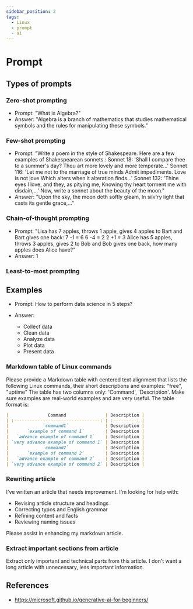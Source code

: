 ```yaml
---
sidebar_position: 2
tags:
  - Linux
  - prompt
  - ai
---
```


# Prompt

## Types of prompts

### Zero-shot prompting

* Prompt: "What is Algebra?"
* Answer: "Algebra is a branch of mathematics that studies mathematical symbols and the rules for manipulating these symbols."

### Few-shot prompting

* Prompt: "Write a poem in the style of Shakespeare. Here are a few examples of Shakespearean sonnets.: Sonnet 18: 'Shall I compare thee to a summer's day? Thou art more lovely and more temperate...'
Sonnet 116: 'Let me not to the marriage of true minds Admit impediments. Love is not love Which alters when it alteration finds...'
Sonnet 132: 'Thine eyes I love, and they, as pitying me, Knowing thy heart torment me with disdain,...' Now, write a sonnet about the beauty of the moon."
* Answer: "Upon the sky, the moon doth softly gleam, In silv'ry light that casts its gentle grace,..."

### Chain-of-thought prompting

* Prompt: "Lisa has 7 apples, throws 1 apple, gives 4 apples to Bart and Bart gives one back: 7 -1 = 6 6 -4 = 2 2 +1 = 3
Alice has 5 apples, throws 3 apples, gives 2 to Bob and Bob gives one back, how many apples does Alice have?"
* Answer: 1

### Least-to-most prompting

## Examples

* Prompt: How to perform data science in 5 steps?

* Answer:
  * Collect data
  * Clean data
  * Analyze data
  * Plot data
  * Present data

### Markdown table of Linux commands

Please provide a Markdown table with centered text alignment that lists the following Linux commands, their short descriptions and examples: "free", "uptime"
The table has two columns only: 'Command', 'Description'.
Make sure examples are real-world examples and are very useful.
The table format is:

```markdown
|               Command               | Description |
| :---------------------------------: | :---------: |
|             `command1`              | Description |
|       `example of command 1`        | Description |
|   `advance example of command 1`    | Description |
| `very advance example of command 1` | Description |
|             `command2`              | Description |
|       `example of command 2`        | Description |
|   `advance example of command 2`    | Description |
| `very advance example of command 2` | Description |
```

### Rewriting artiicle

I've written an article that needs improvement. I'm looking for help with:

* Revising article structure and headings
* Correcting typos and English grammar
* Refining content and facts
* Reviewing naming issues

Please assist in enhancing my markdown article.

### Extract important sections from article

Extract only important and technical parts from this article. I don't want a long article with unnecessary, less important information.

## References

* <https://microsoft.github.io/generative-ai-for-beginners/>
